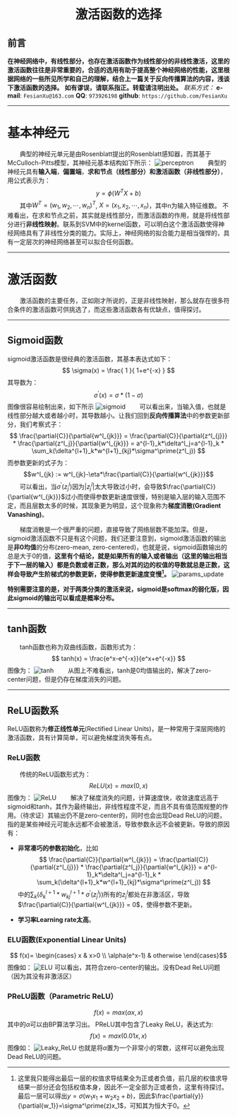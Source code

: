 <h1 align = "center">激活函数的选择</h1>

## 前言
**在神经网络中，有线性部分，也存在激活函数作为线性部分的非线性激活，这里的激活函数往往是非常重要的，合适的选用有助于提高整个神经网络的性能，这里根据网络的一些所见所学和自己的理解，结合上一篇关于反向传播算法的内容，浅谈下激活函数的选择。**
**如有谬误，请联系指正。转载请注明出处。**
*联系方式：*
**e-mail**: `FesianXu@163.com`
**QQ**: `973926198`
**github**: `https://github.com/FesianXu`

****

# 基本神经元
　　典型的神经元单元是由Rosenblatt提出的Rosenblatt感知器，而其基于McCulloch-Pitts模型，其神经元基本结构如下所示：
![perceptron][perceptron]
　　典型的神经元具有**输入端**，**偏置端**，**求和节点（线性部分）**和**激活函数（非线性部分）**，用公式表示为：
$$y = \phi(W^TX+b)$$
　　其中$W^T = (w_1, w_2,\cdots,w_n)^T$, $X = (x_1,x_2,\cdots,x_n)$，其中n为输入特征维数。
不难看出，在求和节点之前，其实就是线性部分，而激活函数的作用，就是将线性部分进行**非线性映射**。联系到SVM中的kernel函数，可以明白这个激活函数使得神经网络具有了非线性分类的能力。实际上，神经网络的拟合能力是相当强悍的，具有一定层次的神经网络甚至可以拟合任何函数。


****

# 激活函数
　　激活函数的主要任务，正如刚才所说的，正是非线性映射，那么就存在很多符合条件的激活函数可供挑选了，而这些激活函数各有优缺点，值得探讨。

----
## Sigmoid函数
sigmoid激活函数是很经典的激活函数，其基本表达式如下：
$$
\sigma(x) = \frac{ 1 }{ 1+e^{-x} }
$$
其导数为：
$$
\sigma^\prime(x) = \sigma*(1-\sigma)
$$
图像很容易绘制出来，如下所示
![sigmoid][sigmoid]
　　可以看出来，当输入值，也就是线性部分越大或者越小时，其导数越小。让我们回到**反向传播算法**中的参数更新部分，我们考察式子：
$$ 
\frac{\partial{C}}{\partial{w^l_{jk}}} = \frac{\partial{C}}{\partial{z^l_{j}}} * 
\frac{\partial{z^l_j}}{\partial{w^l_{jk}}} = 
a^{l-1}_k*\delta^l_j=a^{l-1}_k * 
\sum_k(\delta^{l+1}_k*w^{l+1}_{kj}*\sigma^\prime(z^l_j))
$$
而参数更新的式子为：
$$w^l_{jk} := w^l_{jk}-\eta*\frac{\partial{C}}{\partial{w^l_{jk}}}$$
　　可以看出，当$\sigma^\prime(z^l_j)$因为$|z^l_j|$太大导致过小时，会导致$\frac{\partial{C}}{\partial{w^l_{jk}}}$过小而使得参数更新速度很慢，特别是输入层的输入范围不定，而且层数太多的时候，其现象更为明显，这个现象称为**梯度消散(Gradient Vanashing)**。

<!--0均值问题，联系到batch normalization-->
　　梯度消散是一个很严重的问题，直接导致了网络层数不能加深。但是，sigmoid激活函数不只是有这个问题，我们还要注意到，sigmoid激活函数的输出是**非0均值**的分布(zero-mean, zero-centered)，也就是说，sigmoid函数输出的总是大于0的值，**这里有个结论，就是如果所有的输入或者输出（这里的输出相当于下一层的输入）都是负数或者正数，那么对其的边的权值的导数就总是正数，这样会导致产生阶梯式的参数更新，使得参数更新速度变慢[^1]。**
![params_update]

**特别需要注意的是，对于两类分类的激活来说，sigmoid是softmax的弱化版，因此sigmoid的输出可以看成是概率分布。**

----
## tanh函数
　　tanh函数也称为双曲线函数，函数形式为：
$$
tanh(x) = \frac{e^x-e^{-x}}{e^x+e^{-x}}
$$
图像为：
![tanh][tanh]
　　从图上不难看出，tanh是0均值输出的，解决了zero-center问题，但是仍存在梯度消失的问题。



----
## ReLU函数系
ReLU函数称为**修正线性单元**(Rectified Linear Units)，是一种常用于深层网络的激活函数，具有计算简单，可以避免梯度消失等有点。

### ReLU函数
　　传统的ReLU函数形式为：
$$
ReLU(x) = max(0, x)
$$
图像为：
![ReLU]
　　解决了梯度消失的问题，计算速度快，收敛速度远高于sigmoid和tanh，其作为最终输出，非线性程度不足，而且不具有值范围规整的作用。（待求证）其输出仍不是zero-center的，同时也会出现Dead ReLU的问题，指的是某些神经元可能永远都不会被激活，导致参数永远不会被更新。导致的原因有：

* **非常凑巧的参数初始化**，比如
$$ 
\frac{\partial{C}}{\partial{w^l_{jk}}} = \frac{\partial{C}}{\partial{z^l_{j}}} * 
\frac{\partial{z^l_j}}{\partial{w^l_{jk}}} = 
a^{l-1}_k*\delta^l_j=a^{l-1}_k * 
\sum_k(\delta^{l+1}_k*w^{l+1}_{kj}*\sigma^\prime(z^l_j))
$$
中的$\sum_k(\delta^{l+1}_k*w^{l+1}_{kj}*\sigma^\prime(z^l_j))$所有的$z^l_j$都处在非激活区，导致$\frac{\partial{C}}{\partial{w^l_{jk}}} = 0$，使得参数不更新。

* **学习率Learning rate太高**。

### ELU函数(Exponential Linear Units)
$$ f(x)= \begin{cases}
x & x>0 \\
\alpha(e^x-1)  & otherwise
\end{cases}$$
图像如：
![ELU]
可以看出，其符合zero-center的输出。没有Dead ReLU问题（因为其没有非激活区）


### PReLU函数（Parametric ReLU）
$$
f(x) = max(\alpha x, x)
$$
其中的$\alpha$可以由BP算法学习出。
PReLU其中包含了Leaky ReLU，表达式为:
$$
f(x) = max(0.01x, x)
$$
图像如：
![Leaky_ReLU]
也就是将$\alpha$置为一个非常小的常数，这样可以避免出现Dead ReLU的问题。





[^1]: 这里我只能得出最后一层的权值求导结果全为正或者负值，前几层的权值求导结果一部分还会包括权值本身，因此不一定全部为正或者负，这里有待探讨。最后一层可以得出$y=\sigma(w_1x_1+w_2x_2+b)$，因此$\frac{\partial{y}}{\partial{w_1}}=\sigma^\prime(z)x_1$，可知其为恒大于0。



[perceptron]: ./imgs/perceptron.png
[sigmoid]: ./imgs/sigmoid.jpg
[params_update]: ./imgs/params_update.png
[tanh]: ./imgs/tanh.png
[ReLU]: ./imgs/ReLU.png
[Leaky_ReLU]: ./imgs/Leaky_ReLU.png
[ELU]: ./imgs/ELU.png




